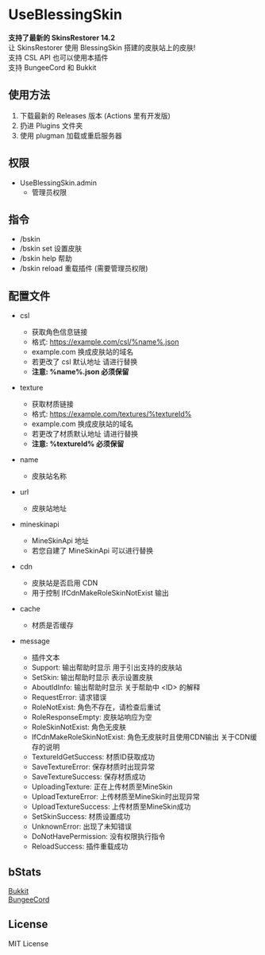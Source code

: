 # UseBlessingSkin
**支持了最新的 SkinsRestorer 14.2**  
让 SkinsRestorer 使用 BlessingSkin 搭建的皮肤站上的皮肤!   
支持 CSL API 也可以使用本插件  
支持 BungeeCord 和 Bukkit

## 使用方法
 1. 下载最新的 Releases 版本 (Actions 里有开发版)
 2. 扔进 Plugins 文件夹
 3. 使用 plugman 加载或重启服务器

## 权限
 - UseBlessingSkin.admin
   - 管理员权限

## 指令
 - /bskin
 - /bskin set 设置皮肤
 - /bskin help 帮助
 - /bskin reload 重载插件 (需要管理员权限)

## 配置文件
 - csl
   - 获取角色信息链接
   - 格式: https://example.com/csl/%name%.json
   - example.com 换成皮肤站的域名
   - 若更改了 csl 默认地址 请进行替换
   - **注意: %name%.json 必须保留**
   
 - texture
   - 获取材质链接
   - 格式: https://example.com/textures/%textureId%
   - example.com 换成皮肤站的域名
   - 若更改了材质默认地址 请进行替换
   - **注意: %textureId% 必须保留**
  
 - name
   - 皮肤站名称
 
 - url
   - 皮肤站地址
   
 - mineskinapi
   - MineSkinApi 地址
   - 若您自建了 MineSkinApi 可以进行替换
 
 - cdn
   - 皮肤站是否启用 CDN
   - 用于控制 IfCdnMakeRoleSkinNotExist 输出
 
 - cache
   - 材质是否缓存
 
 - message
   - 插件文本
   - Support: 输出帮助时显示 用于引出支持的皮肤站
   - SetSkin: 输出帮助时显示 表示设置皮肤
   - AboutIdInfo: 输出帮助时显示 关于帮助中 \<ID\> 的解释
   - RequestError: 请求错误
   - RoleNotExist: 角色不存在，请检查后重试
   - RoleResponseEmpty: 皮肤站响应为空
   - RoleSkinNotExist: 角色无皮肤
   - IfCdnMakeRoleSkinNotExist: 角色无皮肤时且使用CDN输出 关于CDN缓存的说明
   - TextureIdGetSuccess: 材质ID获取成功
   - SaveTextureError: 保存材质时出现异常
   - SaveTextureSuccess: 保存材质成功
   - UploadingTexture: 正在上传材质至MineSkin
   - UploadTextureError: 上传材质至MineSkin时出现异常
   - UploadTextureSuccess: 上传材质至MineSkin成功
   - SetSkinSuccess: 材质设置成功
   - UnknownError: 出现了未知错误
   - DoNotHavePermission: 没有权限执行指令
   - ReloadSuccess: 插件重载成功
   
## bStats
[Bukkit](https://bstats.org/plugin/bukkit/UseBlessingSkin/7957)  
[BungeeCord](https://bstats.org/plugin/bungeecord/UseBlessingSkin/7959)  

## License
MIT License